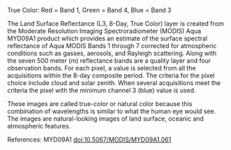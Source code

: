 True Color: Red = Band 1, Green = Band 4, Blue = Band 3

The Land Surface Reflectance (L3, 8-Day, True Color) layer is created from the Moderate Resolution Imaging Spectroradiometer (MODIS) Aqua MYD09A1 product which provides an estimate of the surface spectral reflectance of Aqua MODIS Bands 1 through 7 corrected for atmospheric conditions such as gasses, aerosols, and Rayleigh scattering. Along with the seven 500 meter (m) reflectance bands are a quality layer and four observation bands. For each pixel, a value is selected from all the acquisitions within the 8-day composite period. The criteria for the pixel choice include cloud and solar zenith. When several acquisitions meet the criteria the pixel with the minimum channel 3 (blue) value is used.

These images are called true-color or natural color because this combination of wavelengths is similar to what the human eye would see. The images are natural-looking images of land surface, oceanic and atmospheric features.

References: MYD09A1 [doi:10.5067/MODIS/MYD09A1.061](https://doi.org/10.5067/MODIS/MYD09A1.061)
